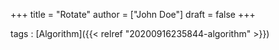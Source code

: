 +++
title = "Rotate"
author = ["John Doe"]
draft = false
+++

tags
: [Algorithm]({{< relref "20200916235844-algorithm" >}})
